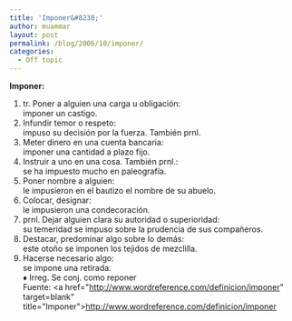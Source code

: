 ```yaml
---
title: 'Imponer&#8230;'
author: muammar
layout: post
permalink: /blog/2006/10/imponer/
categories:
  - Off topic
---
```

**Imponer:**  
1. tr. Poner a alguien una carga u obligación:  
imponer un castigo.  
2. Infundir temor o respeto:  
impuso su decisión por la fuerza. También prnl.  
3. Meter dinero en una cuenta bancaria:  
imponer una cantidad a plazo fijo.  
4. Instruir a uno en una cosa. También prnl.:  
se ha impuesto mucho en paleografía.  
5. Poner nombre a alguien:  
le impusieron en el bautizo el nombre de su abuelo.  
6. Colocar, designar:  
le impusieron una condecoración.  
7. prnl. Dejar alguien clara su autoridad o superioridad:  
su temeridad se impuso sobre la prudencia de sus compañeros.  
8. Destacar, predominar algo sobre lo demás:  
este otoño se imponen los tejidos de mezclilla.  
9. Hacerse necesario algo:  
se impone una retirada.  
♦ Irreg. Se conj. como reponer  
Fuente: <a href="http://www.wordreference.com/definicion/imponer" target=blank" title="Imponer">http://www.wordreference.com/definicion/imponer</a>